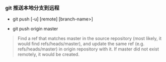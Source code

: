 ### git 推送本地分支到远程
- git push [-u] [remote] [branch-name>]

- git push origin master
> Find a ref that matches master in the source repository (most likely, it would find refs/heads/master), and update the same ref (e.g. refs/heads/master) in origin repository with it. If master did not exist remotely, it would be created.